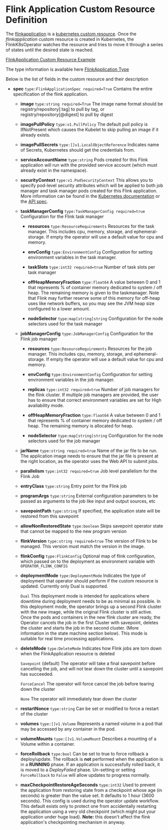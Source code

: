 # Flink Application Custom Resource Definition
The [flinkapplication](https://github.com/aleksandr-spb/flinkk8soperator/blob/master/deploy/crd.yaml) is a [kubernetes custom resource](https://kubernetes.io/docs/concepts/extend-kubernetes/api-extension/custom-resources/). Once the *flinkapplication* custom resource is created in Kubernetes, the FlinkK8sOperator watches the resource and tries to move it through a series of states until the desired state is reached.

[FlinkApplication Custom Resource Example](https://github.com/aleksandr-spb/flinkk8soperator/blob/master/examples/wordcount/flink-operator-custom-resource.yaml)

The type information is available here [FlinkApplication Type](https://github.com/aleksandr-spb/flinkk8soperator/blob/master/pkg/apis/app/v1beta1/types.go#L25)

Below is the list of fields in the custom resource and their description

* **spec** `type:FlinkApplicationSpec required=True`
  Contains the entire specification of the flink application.

  * **image** `type:string required=True`
    The image name format should be registry/repository[:tag] to pull by tag, or registry/repository[@digest] to pull by digest

  * **imagePullPolicy** `type:v1.PullPolicy`
    The default pull policy is IfNotPresent which causes the Kubelet to skip pulling an image if it already exists.

  * **imagePullSecrets** `type:[]v1.LocalObjectReference`
    Indicates name of Secrets, Kubernetes should get the credentials from.

  * **serviceAccountName** `type:string`
    Pods created for this Flink application will run with the provided service account (which must already exist in the namespace).

  * **securityContext** `type:v1.PodSecurityContext`
    This allows you to specify pod-level security attributes which will be applied to both job manager and task manager pods created for this Flink application. More information can be found in the [Kubernetes documentation](https://kubernetes.io/docs/tasks/configure-pod-container/security-context/) or the [API spec](https://kubernetes.io/docs/reference/generated/kubernetes-api/v1.17/#podsecuritycontext-v1-core).

  * **taskManagerConfig** `type:TaskManagerConfig required=true`
    Configuration for the Flink task manager

    * **resources** `type:ResourceRequirements`
      Resources for the task manager. This includes cpu, memory, storage, and ephemeral-storage. If empty the operator will
      use a default value for cpu and memory.

    * **envConfig** `type:EnvironmentConfig`
      Configuration for setting environment variables in the task manager.

    * **taskSlots** `type:int32 required=true`
      Number of task slots per task manager

    * **offHeapMemoryFraction** `type:float64`
      A value between 0 and 1 that represents % of container memory dedicated to system / off heap. The
      remaining memory is given to the taskmanager. Note that Flink may further reserve some of this
      memory for off-heap uses like network buffers, so you may see the JVM heap size configured to
      a lower amount.

    * **nodeSelector** `type:map[string]string`
      Configuration for the node selectors used for the task manager

  * **jobManagerConfig** `type:JobManagerConfig`
    Configuration for the Flink job manager

    * **resources** `type:ResourceRequirements`
      Resources for the job manager. This includes cpu, memory, storage, and ephemeral-storage. If empty the operator will
      use a default value for cpu and memory.

    * **envConfig** `type:EnvironmentConfig`
      Configuration for setting environment variables in the job manager.

    * **replicas** `type:int32 required=true`
      Number of job managers for the flink cluster. If multiple job managers are provided, the user has to ensure that
      correct environment variables are set for High availability mode.

    * **offHeapMemoryFraction** `type:float64`
      A value between 0 and 1 that represents % of container memory dedicated to system / off heap. The
      remaining memory is allocated for heap.

    * **nodeSelector** `type:map[string]string`
      Configuration for the node selectors used for the job manager

  * **jarName** `type:string required=true`
    Name of the jar file to be run. The application image needs to ensure that the jar file is present at the right location, as
    the operator uses the Web API to submit jobs.

  * **parallelism** `type:int32 required=true`
    Job level parallelism for the Flink Job

  * **entryClass** `type:string`
    Entry point for the Flink job

  * **programArgs** `type:string`
    External configuration parameters to be passed as arguments to the job like input and output sources, etc

  * **savepointPath** `type:string`
    If specified, the application state will be restored from this savepoint    

  * **allowNonRestoredState** `type:boolean`
    Skips savepoint operator state that cannot be mapped to the new program version  

  * **flinkVersion** `type:string required=true`
    The version of Flink to be managed. This version must match the version in the image.

  * **flinkConfig** `type:FlinkConfig`
    Optional map of flink configuration, which passed on to the deployment as environment variable with `OPERATOR_FLINK_CONFIG`

  * **deploymentMode** `type:DeploymentMode`
    Indicates the type of deployment that operator should perform if the custom resource is updated. Currently only Dual is supported.

    `Dual` This deployment mode is intended for applications where downtime during deployment needs to be as minimal as possible. In this deployment mode, the operator brings up a second Flink cluster with the new image, while the original Flink cluster is still active. Once the pods and containers in the new flink cluster are ready, the Operator cancels the job in the first Cluster with savepoint, deletes the cluster and starts the job in the second cluster. (More information in the state machine section below). This mode is suitable for real time processing applications.

  * **deleteMode** `type:DeleteMode`
    Indicates how Flink jobs are torn down when the FlinkApplication resource is deleted

    `Savepoint` (default) The operator will take a final savepoint before cancelling the job, and will not tear down the cluster until a savepoint has succeeded.

    `ForceCancel` The operator will force cancel the job before tearing down the cluster

    `None` The operator will immediately tear down the cluster

  * **restartNonce** `type:string`
    Can be set or modified to force a restart of the cluster

  * **volumes** `type:[]v1.Volume`
    Represents a named volume in a pod that may be accessed by any container in the pod.

  * **volumeMounts** `type:[]v1.VolumeMount`
    Describes a mounting of a Volume within a container.
    
  * **forceRollback** `type:bool`
    Can be set to true to force rollback a deploy/update. The rollback is **not** performed when the application is in a **RUNNING** phase.
    If an application is successfully rolled back, it is moved to a *DeployFailed* phase. Un-setting or setting `ForceRollback` to `False` will allow updates to progress normally.
    
  * **maxCheckpointRestoreAgeSeconds** `type:int32`
    Used to prevent the application from restoring state from a checkpoint whose age (in seconds) is greater than the value set. It defaults to 1 hour (3600 seconds). This config
    is used during the operator update workflow. This default exists only
    to protect one from accidentally restarting the application using a very old checkpoint (which might put your application
    under huge load). **Note:** this doesn't affect the flink application's checkpointing mechanism in anyway.

